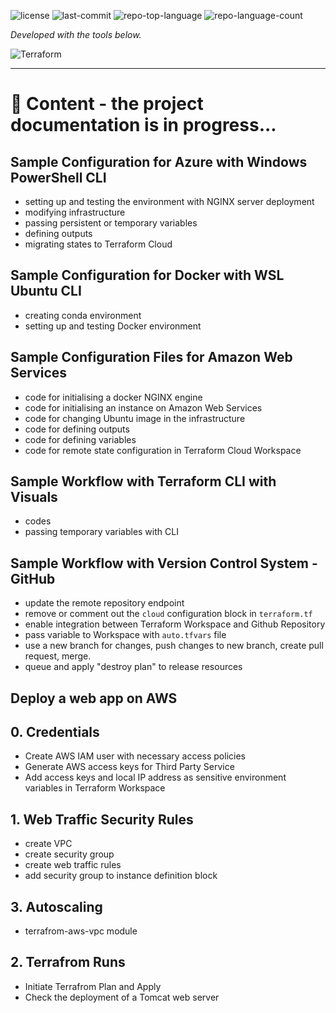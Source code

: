 
<p align="left">
   <img src="https://img.shields.io/badge/License-MIT-yellow.svg?style=plastic&logoColor=white" alt="license">
	<img src="https://img.shields.io/github/last-commit/ZCHAnalytics/terraform-aws?style=plastic&color=0080ff" alt="last-commit">
	<img src="https://img.shields.io/github/languages/top/ZCHAnalytics/terraform-aws?style=plastic&color=0080ff" alt="repo-top-language">
	<img src="https://img.shields.io/github/languages/count/ZCHAnalytics/terraform-aws?style=plastic&color=0080ff" alt="repo-language-count">
  
<p>
<p align="left">
		<em>Developed with the tools below.</em>
</p>
<p align="left">
	<img src="https://img.shields.io/badge/terraform-%235835CC.svg?style=plastic&logo=terraform&logoColor=white" alt="Terraform">
</p>
<hr>


# 🔗 Content - the project documentation is in progress...

## Sample Configuration for Azure with Windows PowerShell CLI

- setting up and testing the environment with NGINX server deployment 
- modifying infrastructure
- passing persistent or temporary variables
- defining outputs
- migrating states to Terraform Cloud


## Sample Configuration for Docker with WSL Ubuntu CLI

- creating conda environment
- setting up and testing Docker environment

## Sample Configuration Files for Amazon Web Services
 - code for initialising a docker NGINX engine
 - code for initialising an instance on Amazon Web Services 
 - code for changing Ubuntu image in the infrastructure 
 - code for defining outputs
 - code for defining variables
 - code for remote state configuration in Terraform Cloud Workspace 

## Sample Workflow with Terraform CLI with Visuals
- codes
- passing temporary variables with CLI

## Sample Workflow with Version Control System - GitHub
- update the remote repository endpoint 
- remove or comment out the `cloud` configuration block in `terraform.tf` 
- enable integration between Terraform Workspace and Github Repository
- pass variable to Workspace with `auto.tfvars` file 
- use a new branch for changes, push changes to new branch, create pull request, merge.
- queue and apply "destroy plan" to release resources
  

## Deploy a web app on AWS

## 0. Credentials
- Create AWS IAM user with necessary access policies
- Generate AWS access keys for Third Party Service
- Add access keys and local IP address as sensitive environment variables in Terraform Workspace

## 1. Web Traffic Security Rules

- create VPC
- create security group
- create web traffic rules
- add security group to instance definition block

## 3. Autoscaling
- terrafrom-aws-vpc module 

## 2. Terrafrom Runs

- Initiate Terrafrom Plan and Apply
- Check the deployment of a Tomcat web server

